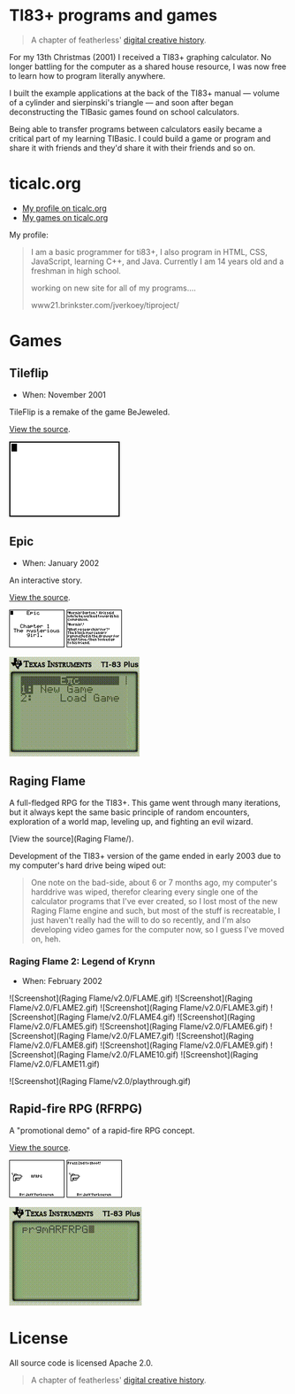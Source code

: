# TI83+ programs and games

> A chapter of featherless' [digital creative history](https://github.com/featherless/digital-creative-history).

For my 13th Christmas (2001) I received a TI83+ graphing calculator. No longer battling for the
computer as a shared house resource, I was now free to learn how to program literally anywhere.

I built the example applications at the back of the TI83+ manual — volume of a cylinder and
sierpinski's triangle — and soon after began deconstructing the TIBasic games found on school
calculators.

Being able to transfer programs between calculators easily became a critical part of my learning
TIBasic. I could build a game or program and share it with friends and they'd share it with their
friends and so on.

# ticalc.org

- [My profile on ticalc.org](http://www.ticalc.org/cgi-bin/acct-view.cgi?userid=24790)
- [My games on ticalc.org](http://www.ticalc.org/archives/files/authors/60/6073.html)

My profile:

> I am a basic programmer for ti83+, I also program in HTML, CSS, JavaScript, learning C++, and
> Java. Currently I am 14 years old and a freshman in high school. 
>
> working on new site for all of my programs.... 
>
> www21.brinkster.com/jverkoey/tiproject/

# Games

## Tileflip

- When: November 2001

TileFlip is a remake of the game BeJeweled.

[View the source](tileflip/).

![Screenshot](tileflip/video.gif)

## Epic

- When: January 2002

An interactive story.

[View the source](epic/).

![Screenshot](epic/EPIC.gif)
![Screenshot](epic/EPIC2.gif)

![Screenshot](epic/video.gif)

## Raging Flame

A full-fledged RPG for the TI83+. This game went through many iterations, but it always kept the
same basic principle of random encounters, exploration of a world map, leveling up, and fighting an
evil wizard.

[View the source](Raging Flame/).

Development of the TI83+ version of the game ended in early 2003 due to my computer's hard drive
being wiped out:

> One note on the bad-side, about 6 or 7 months ago, my computer's harddrive was wiped, therefor
> clearing every single one of the calculator programs that I've ever created, so I lost most of the
> new Raging Flame engine and such, but most of the stuff is recreatable, I just haven't really had
> the will to do so recently, and I'm also developing video games for the computer now, so I guess
> I've moved on, heh.

### Raging Flame 2: Legend of Krynn

- When: February 2002

![Screenshot](Raging Flame/v2.0/FLAME.gif)
![Screenshot](Raging Flame/v2.0/FLAME2.gif)
![Screenshot](Raging Flame/v2.0/FLAME3.gif)
![Screenshot](Raging Flame/v2.0/FLAME4.gif)
![Screenshot](Raging Flame/v2.0/FLAME5.gif)
![Screenshot](Raging Flame/v2.0/FLAME6.gif)
![Screenshot](Raging Flame/v2.0/FLAME7.gif)
![Screenshot](Raging Flame/v2.0/FLAME8.gif)
![Screenshot](Raging Flame/v2.0/FLAME9.gif)
![Screenshot](Raging Flame/v2.0/FLAME10.gif)
![Screenshot](Raging Flame/v2.0/FLAME11.gif)

![Screenshot](Raging Flame/v2.0/playthrough.gif)

## Rapid-fire RPG (RFRPG)

A "promotional demo" of a rapid-fire RPG concept.

[View the source](rfrpg/).

![Screenshot](rfrpg/rfrpg.gif)
![Screenshot](rfrpg/shoot.gif)

![Screenshot](rfrpg/video.gif)

# License

All source code is licensed Apache 2.0.

> A chapter of featherless' [digital creative history](https://github.com/featherless/digital-creative-history).
